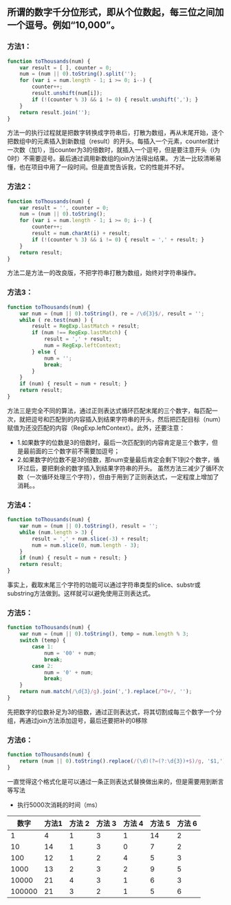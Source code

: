 ## 所谓的数字千分位形式，即从个位数起，每三位之间加一个逗号。例如“10,000”。

### 方法1：
```javascript
function toThousands(num) {
    var result = [ ], counter = 0;
    num = (num || 0).toString().split('');
    for (var i = num.length - 1; i >= 0; i--) {
        counter++;
        result.unshift(num[i]);
        if (!(counter % 3) && i != 0) { result.unshift(','); }
    }
    return result.join('');
}
```
方法一的执行过程就是把数字转换成字符串后，打散为数组，再从末尾开始，逐个把数组中的元素插入到新数组（result）的开头。每插入一个元素，counter就计一次数（加1），当counter为3的倍数时，就插入一个逗号，但是要注意开头（i为0时）不需要逗号。最后通过调用新数组的join方法得出结果。
方法一比较清晰易懂，也在项目中用了一段时间。但是直觉告诉我，它的性能并不好。

###  方法2：
```javascript
function toThousands(num) {
    var result = '', counter = 0;
    num = (num || 0).toString();
    for (var i = num.length - 1; i >= 0; i--) {
        counter++;
        result = num.charAt(i) + result;
        if (!(counter % 3) && i != 0) { result = ',' + result; }
    }
    return result;
}
```
方法二是方法一的改良版，不把字符串打散为数组，始终对字符串操作。

###  方法3：
```javascript
function toThousands(num) {
    var num = (num || 0).toString(), re = /\d{3}$/, result = '';
    while ( re.test(num) ) {
        result = RegExp.lastMatch + result;
        if (num !== RegExp.lastMatch) {
            result = ',' + result;
            num = RegExp.leftContext;
        } else {
            num = '';
            break;
        }
    }
    if (num) { result = num + result; }
    return result;
}
```
方法三是完全不同的算法，通过正则表达式循环匹配末尾的三个数字，每匹配一次，就把逗号和匹配到的内容插入到结果字符串的开头，然后把匹配目标（num）赋值为还没匹配的内容（RegExp.leftContext）。此外，还要注意：
* 1.如果数字的位数是3的倍数时，最后一次匹配到的内容肯定是三个数字，但是最前面的三个数字前不需要加逗号；
* 2.如果数字的位数不是3的倍数，那num变量最后肯定会剩下1到2个数字，循环过后，要把剩余的数字插入到结果字符串的开头。
虽然方法三减少了循环次数（一次循环处理三个字符），但由于用到了正则表达式，一定程度上增加了消耗。。

###  方法4：
```javascript
function toThousands(num) {
    var num = (num || 0).toString(), result = '';
    while (num.length > 3) {
        result = ',' + num.slice(-3) + result;
        num = num.slice(0, num.length - 3);
    }
    if (num) { result = num + result; }
    return result;
}
```
事实上，截取末尾三个字符的功能可以通过字符串类型的slice、substr或substring方法做到。这样就可以避免使用正则表达式。

###  方法5：
```javascript
function toThousands(num) {
    var num = (num || 0).toString(), temp = num.length % 3;
    switch (temp) {
        case 1:
            num = '00' + num;
            break;
        case 2:
            num = '0' + num;
            break;
    }
    return num.match(/\d{3}/g).join(',').replace(/^0+/, '');
}
```
先把数字的位数补足为3的倍数，通过正则表达式，将其切割成每三个数字一个分组，再通过join方法添加逗号，最后还要把补的0移除

###  方法6：
```javascript
function toThousands(num) {
    return (num || 0).toString().replace(/(\d)(?=(?:\d{3})+$)/g, '$1,');
}
```
一直觉得这个格式化是可以通过一条正则表达式替换做出来的，但是需要用到断言等写法

* 执行5000次消耗的时间（ms）

数字   | 方法1 | 方法 2 | 方法 3 | 方法 4 | 方法 5 | 方法 6
---    |---    |---     |---     |---     |---     |---
1      | 4     | 1      | 3      | 1      | 14     | 2     
10     | 14    | 1      | 3      | 0      | 7      | 2
100    | 12    | 1      | 2      | 4      | 5      | 3
1000   | 13    | 2      | 3      | 2      | 9      | 5
10000  | 21    | 4      | 3      | 1      | 6      | 3
100000 | 21    | 3      | 2      | 1      | 5      | 6
